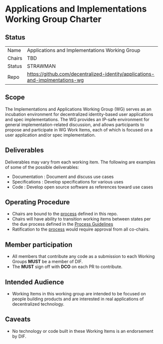 # Applications and Implementations Working Group Charter

## Status

|        |                                                                              |
|--------|------------------------------------------------------------------------------|
| Name   | Applications and Implementations Working Group                               |
| Chairs | TBD                                                                          |
| Status | STRAWMAN                                                                     |
| Repo   | https://github.com/decentralized-identity/applications-and-implmentations-wg |

## Scope

The Implementations and Applications Working Group (WG) serves as an incubation
environment for decentralized identity-based user applications and spec
implementations. The WG provides an IP-safe environment for general
implementation-related discussion, and allows participants to propose and
participate in WG Work Items, each of which is focused on a user application
and/or spec implementation.

##  Deliverables

Deliverables may vary from each working item. The following are examples of some
of the possible deliverables:

* Documentation : Document and discuss use cases 
* Specifications : Develop specifications for various uses 
* Code : Develop open source software as references toward use cases

## Operating Procedure

* Chairs are bound to the [process](./process.md) defined in this repo.
* Chairs will have ability to transition working items between states
  per the due process defined in the [Process Guidelines](./process.md)
* Ratification to the [process](./process.md) would require approval from all
  co-chairs.

## Member participation

- All members that contribute any code as a submission to each Working Groups **MUST** be a member of DIF.
- The **MUST** sign off with **DCO** on each PR to contribute.

## Intended Audience

- Working Items in this working group are intended to be focused on people building products and are interested in real applications of decentralized technology.

## Caveats

- No technology or code built in these Working Items is an endorsement by DIF.
